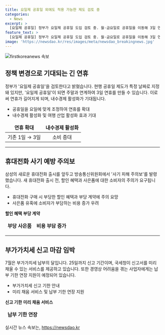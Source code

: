 ```yaml
---
title: 요일제 공휴일 외에도 적용 가능한 제도 검토 중
categories:
  - News
excerpt: >
  [요일제 공휴일] 정부가 요일제 공휴일 도입 검토 중. 월·금요일로 공휴일을 이동해 3일 연휴 가능성. 안정적 연휴에 따른 내수경제 부상 기대. 최종결정 기다림.  [사기 피해 주의보] 삼성 휴대전화 출시에 방통위 사기 피해 주의보 발령. 과도한 할인 및 부당계약 주의 요망. 공짜는 없다는 경계 필요성.  [부가가치세 신고] 7월 25일까지 부가가치세 신고 기간. 국세청, 미리 채움 서비스와 납부 기한 연장 지원 예정.세금계산서, 국세청 관련 소식.
feature_text: >
  [요일제 공휴일] 정부가 요일제 공휴일 도입 검토 중. 월·금요일로 공휴일을 이동해 3일 연휴 가능성. 안정적 연휴에 따른 내수경제 부상 기대. 최종결정 기다림.  [사기 피해 주의보] 삼성 휴대전화 출시에 방통위 사기 피해 주의보 발령. 과도한 할인 및 부당계약 주의 요망. 공짜는 없다는 경계 필요성.  [부가가치세 신고] 7월 25일까지 부가가치세 신고 기간. 국세청, 미리 채움 서비스와 납부 기한 연장 지원 예정.세금계산서, 국세청 관련 소식.
image: 'https://newsdao.kr/res/images/meta/newsdao_breakingnews.jpg'
---
```


<p><img src="https://newsdao.kr/res/images/meta/newsdao_breakingnews.jpg" alt="firstkoreanews 속보" /></p>

<h2 data-ke-size="size26">정책 변경으로 기대되는 긴 연휴</h2>

<p data-ke-size="size16">정부가 '요일제 공휴일'을 검토한다고 밝혔습니다. 현행 공휴일 제도가 특정 날짜로 지정돼 있지만, '요일제 공휴일'이 되면 주말과 연계하여 3일 연휴를 만들 수 있습니다. 이로써 연휴가 길어지게 되며, 내수경제 활성화가 기대됩니다.</p>

<ul>
<li>공휴일을 요일에 맞게 조정하여 연휴를 확대</li>
<li>내수경제 활성화 및 여행 산업 활성화 효과 기대</li>
</ul>

<table>
<thead>
<tr>
<td style="text-align: center; height: 17px;"><b>연휴 확대</b></td>
<td style="text-align: center; height: 17px;"><b>내수경제 활성화</b></td>
</tr>
</thead>
<tbody>
<tr>
<td style="text-align: center; height: 17px;">기존 1일 → 3일</td>
<td style="text-align: center; height: 17px;">소비 증대</td>
</tr>
</tbody>
</table>

<hr>

<h2 data-ke-size="size26">휴대전화 사기 예방 주의보</h2>

<p data-ke-size="size16">삼성의 새로운 휴대전화 출시를 앞두고 방송통신위원회에서 '사기 피해 주의보'를 발령했습니다. 새 휴대전화 출시 전, 할인 혜택과 사은품에 대한 소비자의 주의가 요구됩니다.</p>

<ul>
<li>휴대전화 구매 시 부당한 할인 혜택과 부당 계약에 주의 요망</li>
<li>사은품 유혹에 소비자가 부담하는 비용 증가 우려</li>
</ul>

<p><td style="text-align: center; height: 17px;"><b>할인 혜택</b></td>
<td style="text-align: center; height: 17px;"><b>부당 계약</b></td></p>

<table>
<thead>
<tr>
<td style="text-align: center; height: 17px;"><b>부당 사은품</b></td>
<td style="text-align: center; height: 17px;"><b>비용 부담 증가</b></td>
</tr>
</thead>
</table>

<hr>

<h2 data-ke-size="size26">부가가치세 신고 마감 임박</h2>

<p data-ke-size="size16">7월은 부가가치세 납부의 달입니다. 25일까지 신고 기간이며, 국세청이 신고서를 미리 채울 수 있는 서비스를 제공하고 있습니다. 또한 경영상 어려움을 겪는 사업자에게는 납부 기한 연장 지원이 예정되어 있습니다.</p>

<ul>
<li>부가가치세 신고 기한 안내</li>
<li>미리 채움 서비스 및 납부 기한 연장 지원</li>
</ul>

<p><td style="text-align: center; height: 17px;"><b>신고 기한</b></td>
<td style="text-align: center; height: 17px;"><b>미리 채움 서비스</b></td></p>

<table>
<thead>
<tr>
<td style="text-align: center; height: 17px;"><b>납부 기한 연장</b></td>
</tr>
</thead>
</table>
실시간 뉴스 속보는, <a href="https://newsdao.kr" rel="dofollow">https://newsdao.kr</a>


